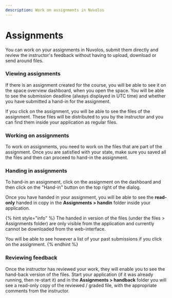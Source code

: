 ```yaml
---
description: Work on assignments in Nuvolos
---
```


# Assignments

You can work on your assignments in Nuvolos, submit them directly and review the instructor's feedback without having to upload, download or send around files.

### Viewing assignments

If there is an assignment created for the course, you will be able to see it on the space overview dashboard, when you open the space. You will be able to see the submission deadline \(always displayed in UTC time\) and whether you have submitted a hand-in for the assignment.

If you click on the assignment, you will be able to see the files of the assignment. These files will be distributed to you by the instructor and you can find them inside your application as regular files.

### Working on assignments

To work on assignments, you need to work on the files that are part of the assignment. Once you are satisfied with your state, make sure you saved all the files and then can proceed to hand-in the assignment.

### Handing in assignments

To hand-in an assignment, click on the assignment on the dashboard and then click on the "Hand-in" button on the top right of the dialog. 

Once you have handed in your assignment, you will be able to see the **read-only** handed in copy in the **Assignments &gt; handin** folder inside your application.

{% hint style="info" %}
The handed in version of the files \(under the files &gt; Assignments folder\) are only visible from the application and currently cannot be downloaded from the web-interface.

You will be able to see however a list of your past submissions if you click on the assignment.
{% endhint %}

### Reviewing feedback

Once the instructor has reviewed your work, they will enable you to see the hand-back version of the files. Start your application \(if it was already running, then re-start it\) and in the **Assignments &gt; handback** folder you will see a read-only copy of the reviewed / graded file, with the appropriate comments from the instructor.

